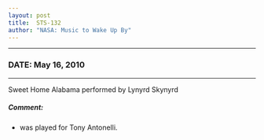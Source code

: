 ```yaml
---
layout: post
title:  STS-132
author: "NASA: Music to Wake Up By"
---
```


----
### DATE: May 16, 2010
----
Sweet Home Alabama performed by Lynyrd Skynyrd

##### Comment:
* was played for Tony Antonelli.
